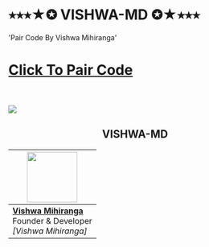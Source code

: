 # ⭑⭑⭑★✪ VISHWA-MD ✪★⭑⭑⭑
'Pair Code By Vishwa Mihiranga'

<html>

<body>
  <h1><a href="https://replit.com/@fakieVIsHWAMIHI/VISHWA-MD-PAIR-CODE">Click To Pair Code</a></h1>
  <br><br>
  <img src="https://i.ibb.co/ZxTb4sr/65a8a9c5347bc.jpg">
</body>
</html>

<h2 align="center">VISHWA-MD
</h2>

  <p align="center">
    
| <a href="https://www.facebook.com/sithum.kalhara.7315?mibextid=ZbWKwL"><img src="https://i.ibb.co/G5hhDkY/397495273-213856521727106-7536776473318994727-n.jpg" width=100 height=100></a> |
|---|
| **[Vishwa Mihiranga](https://github.com/vishwamihiranga)**</br>Founder & Developer</br>*[Vishwa Mihiranga]* |
  </p>

